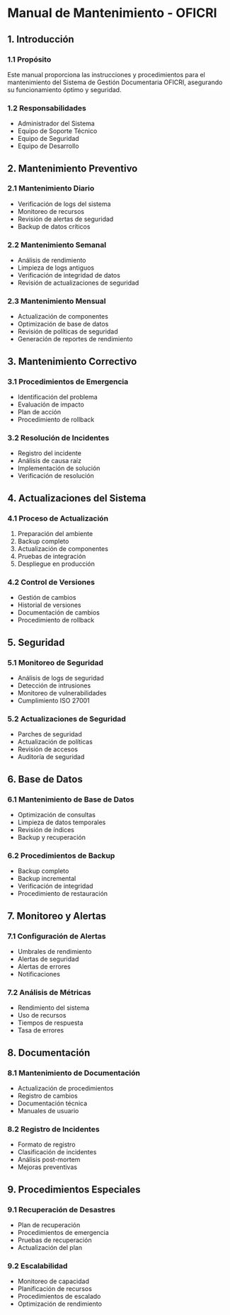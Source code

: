 # Manual de Mantenimiento - OFICRI

## 1. Introducción

### 1.1 Propósito
Este manual proporciona las instrucciones y procedimientos para el mantenimiento del Sistema de Gestión Documentaria OFICRI, asegurando su funcionamiento óptimo y seguridad.

### 1.2 Responsabilidades
- Administrador del Sistema
- Equipo de Soporte Técnico
- Equipo de Seguridad
- Equipo de Desarrollo

## 2. Mantenimiento Preventivo

### 2.1 Mantenimiento Diario
- Verificación de logs del sistema
- Monitoreo de recursos
- Revisión de alertas de seguridad
- Backup de datos críticos

### 2.2 Mantenimiento Semanal
- Análisis de rendimiento
- Limpieza de logs antiguos
- Verificación de integridad de datos
- Revisión de actualizaciones de seguridad

### 2.3 Mantenimiento Mensual
- Actualización de componentes
- Optimización de base de datos
- Revisión de políticas de seguridad
- Generación de reportes de rendimiento

## 3. Mantenimiento Correctivo

### 3.1 Procedimientos de Emergencia
- Identificación del problema
- Evaluación de impacto
- Plan de acción
- Procedimiento de rollback

### 3.2 Resolución de Incidentes
- Registro del incidente
- Análisis de causa raíz
- Implementación de solución
- Verificación de resolución

## 4. Actualizaciones del Sistema

### 4.1 Proceso de Actualización
1. Preparación del ambiente
2. Backup completo
3. Actualización de componentes
4. Pruebas de integración
5. Despliegue en producción

### 4.2 Control de Versiones
- Gestión de cambios
- Historial de versiones
- Documentación de cambios
- Procedimiento de rollback

## 5. Seguridad

### 5.1 Monitoreo de Seguridad
- Análisis de logs de seguridad
- Detección de intrusiones
- Monitoreo de vulnerabilidades
- Cumplimiento ISO 27001

### 5.2 Actualizaciones de Seguridad
- Parches de seguridad
- Actualización de políticas
- Revisión de accesos
- Auditoría de seguridad

## 6. Base de Datos

### 6.1 Mantenimiento de Base de Datos
- Optimización de consultas
- Limpieza de datos temporales
- Revisión de índices
- Backup y recuperación

### 6.2 Procedimientos de Backup
- Backup completo
- Backup incremental
- Verificación de integridad
- Procedimiento de restauración

## 7. Monitoreo y Alertas

### 7.1 Configuración de Alertas
- Umbrales de rendimiento
- Alertas de seguridad
- Alertas de errores
- Notificaciones

### 7.2 Análisis de Métricas
- Rendimiento del sistema
- Uso de recursos
- Tiempos de respuesta
- Tasa de errores

## 8. Documentación

### 8.1 Mantenimiento de Documentación
- Actualización de procedimientos
- Registro de cambios
- Documentación técnica
- Manuales de usuario

### 8.2 Registro de Incidentes
- Formato de registro
- Clasificación de incidentes
- Análisis post-mortem
- Mejoras preventivas

## 9. Procedimientos Especiales

### 9.1 Recuperación de Desastres
- Plan de recuperación
- Procedimientos de emergencia
- Pruebas de recuperación
- Actualización del plan

### 9.2 Escalabilidad
- Monitoreo de capacidad
- Planificación de recursos
- Procedimientos de escalado
- Optimización de rendimiento 